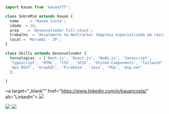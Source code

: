 ```js
import Kauan from 'kauan777';

class SobreMim extends Kauan {
  nome     = 'Kauan Costa';
  idade  = 18;
  area    = 'Desenvolvedor Full-stack';
  trabalho  = 'Atualmente na Nettracker (Empresa especializada em rastreamento veicular)';
  local = 'Morumbi - SP';
}

class Skills extends Desenvolvedor {
  tecnologias  = ['Next.js', 'React.js', 'Node.js', 'Javascript',
  'Typescript', 'HTML', 'CSS', 'SCSS', 'Styled-Components', 'Tailwind', 'Bootstrap',
  'Api REST', 'GraphQl', 'Firebase', 'Java', 'Php', 'Asp.net'
  ];
 
}
```

<p align="left">

  <a target="_blank"" href="https://www.linkedin.com/in/kauancosta/" alt="Linkedin">
  <img src="https://img.shields.io/badge/-Linkedin-0e76a8?style=flat-square&logo=Linkedin&logoColor=white&link=LINK-DO-SEU-LINKEDIN" /></a>

  <a target="_blank" href="https://api.whatsapp.com/send?phone=5511985961895" alt="WhatsApp">
  <img src="https://img.shields.io/badge/-WhatsApp-25d366?style=flat-square&labelColor=25d366&logo=whatsapp&logoColor=white&link=API-DO-SEU-WHATSAPP"/></a>
 
  <a target="_blank" href="https://www.instagram.com/ikauan.costa/" alt="Instagram">
  <img src="https://img.shields.io/badge/-Instagram-DF0174?style=flat-square&labelColor=DF0174&logo=instagram&logoColor=white&link=LINK-DO-SEU-INSTAGRAM"/></a>
</p>  
